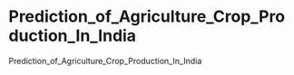 # Prediction_of_Agriculture_Crop_Production_In_India
Prediction_of_Agriculture_Crop_Production_In_India
